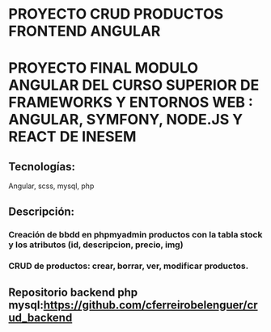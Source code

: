 # PROYECTO CRUD PRODUCTOS FRONTEND ANGULAR
# PROYECTO FINAL MODULO ANGULAR DEL CURSO SUPERIOR DE FRAMEWORKS Y ENTORNOS WEB : ANGULAR, SYMFONY, NODE.JS Y REACT DE INESEM

## Tecnologías:
Angular, scss, mysql, php

## Descripción:
### Creación de bbdd en phpmyadmin productos con la tabla stock y los atributos (id, descripcion, precio, img)
### CRUD de productos: crear, borrar, ver, modificar productos.
## Repositorio backend php mysql:https://github.com/cferreirobelenguer/crud_backend